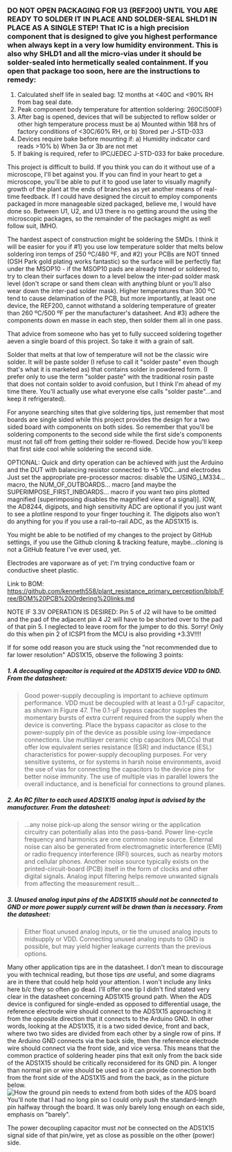  ### DO NOT OPEN PACKAGING FOR U3 (REF200) UNTIL YOU ARE READY TO SOLDER IT IN PLACE AND SOLDER-SEAL SHLD1 IN PLACE AS A SINGLE STEP!  That IC is a high precision component that is designed to give you highest performance when always kept in a very low humidity environment.  This is also why SHLD1 and all the micro-vias under it should be solder-sealed into hermetically sealed containment.  If you open that package too soon, here are the instructions to remedy: 
 1. Calculated shelf life in sealed bag: 12 months at <40C and <90% RH from bag seal date.
 2. Peak component body temperature for attention soldering: 260C(500F)
 3. After bag is opened, devices that will be subjected to reflow solder or other high temperature process must be 
   a) Mounted within 168 hrs of factory conditions of <30C/60% RH, or
   b) Stored per J-STD-033
 4. Devices require bake before mounting if:
   a) Humidity indicator card reads >10%
   b) When 3a or 3b are not met
 5. If baking is required, refer to IPC/JEDEC J-STD-033 for bake procedure.

This project is difficult to build.  If you think you can do it without use of a microscope, I'll bet against you.  If you can find in your heart to get a microscope, you'll be able to put it to good use later to visually magnify growth of the plant at the ends of branches as yet another means of real-time feedback.  If I could have designed the circuit to employ components packaged in more manageable sized packaged, believe me, I would have done so.  Between U1, U2, and U3 there is no getting around the using the microscopic packages, so the remainder of the packages might as well follow suit, IMHO.

The hardest aspect of construction might be soldering the SMDs.  I think it will be easier for you if #1) you use low temperature solder that melts below soldering iron temps of 250 ºC/480 ºF, and #2) your PCBs are NOT tinned (OSH Park gold plating works fantastic) so the surface will be perfectly flat under the MSOP10 - if the MSOP10 pads are already tinned or soldered to, try to clean their surfaces down to a level below the inter-pad solder mask level (don't scrape or sand them clean with anything blunt or you'll also wear down the inter-pad solder mask).  Higher temperatures than 300 ºC tend to cause delamination of the PCB, but more importantly, at least one device, the REF200, cannot withstand a soldering temperature of greater than 260 ºC/500 ºF per the manufacturer's datasheet.  And #3) adhere the components down en masse in each step, then solder them all in one pass.

That advice from someone who has yet to fully succeed soldering together aeven a single board of this project.  So take it with a grain of salt.

Solder that melts at that low of temperature will not be the classic wire solder.  It will be paste solder (I refuse to call it "solder paste" even though that's what it is marketed as) that contains solder in powdered form.  (I prefer only to use the term "solder paste" with the traditional rosin paste that does not contain solder to avoid confusion, but I think I'm ahead of my time there.  You'll actually use what everyone else calls "solder paste"...and keep it refrigerated).

For anyone searching sites that give soldering tips, just remember that most boards are single sided while this project provides the design for a two sided board with components on both sides.  So remember that you'll be soldering components to the second side while the first side's components must not fall off from getting their solder re-flowed.  Decide how you'll keep that first side cool while soldering the second side.

OPTIONAL:  Quick and dirty operation can be achieved with just the Arduino and the DUT with balancing resistor connected to +5 VDC...and electrodes  Just set the appropriate pre-processor macros:  disable the USING_LM334... macro, the NUM_OF_OUTBOARDS... macro [and maybe the SUPERIMPOSE_FIRST_INBOARDS... macro if you want two pins plotted magnified (superimposing disables the magnified view of a signal)].  IOW, the AD8244, digipots, and high sensitivity ADC are optional if you just want to see a plotline respond to your finger touching it.  The digipots also won't do anything for you if you use a rail-to-rail ADC, as the ADS1X15 is.  

You might be able to be notified of my changes to the project by GitHub settings, if you use the Github cloning & tracking feature, maybe...cloning is not a GitHub feature I've ever used, yet.

Electrodes are vaporware as of yet: I'm trying conductive foam or conductive sheet plastic.

Link to BOM: https://github.com/kenneth558/plant_resistance_primary_perception/blob/Free/BOM%20PCB%20Ordering%20links.md

NOTE IF 3.3V OPERATION IS DESIRED:  Pin 5 of J2 will have to be omitted and the pad of the adjacent pin 4 J2 will have to be shorted over to the pad of that pin 5.  I neglected to leave room for the jumper to do this.  Sorry!   Only do this when pin 2 of ICSP1 from the MCU is also providing +3.3V!!!!

If for some odd reason you are stuck using the "not recommended due to far lower resolution" ADS1X15, observe the following 3 points:

 ##### 1.  A decoupling capacitor is required at the ADS1X15 device VDD to GND.  From the datasheet:
>Good power-supply decoupling is important to achieve optimum performance. VDD must be decoupled with at least a 0.1-μF capacitor, as shown in Figure 47. The 0.1-μF bypass capacitor supplies the momentary bursts of extra current required from the supply when the device is converting. Place the bypass capacitor as close to the power-supply pin of the device as possible using low-impedance connections. Use multilayer ceramic chip capacitors (MLCCs) that offer low equivalent series resistance (ESR) and inductance (ESL) characteristics for power-supply decoupling purposes. For very sensitive systems, or for systems in harsh noise environments, avoid the use of vias for connecting the capacitors to the device pins for better noise immunity. The use of multiple vias in parallel lowers the overall inductance, and is beneficial for connections to ground planes.

 ##### 2.  An RC filter to each used ADS1X15 analog input is advised by the manufacturer.  From the datasheet:
>...any noise pick-up along the sensor wiring or the application circuitry can potentially alias into the pass-band. Power line-cycle frequency and harmonics are one common noise source. External noise can also be generated from electromagnetic interference (EMI) or radio frequency interference (RFI) sources, such as nearby motors and cellular phones. Another noise source typically exists on the printed-circuit-board (PCB) itself in the form of clocks and other digital signals. Analog input filtering helps remove unwanted signals from affecting the measurement result...

 ##### 3.  Unused analog input pins of the ADS1X15 should not be connected to GND or more power supply current will be drawn than is necessary.  From the datasheet:
>Either float unused analog inputs, or tie the unused analog inputs to midsupply or VDD. Connecting unused analog inputs to GND is possible, but may yield higher leakage currents than the previous options.

Many other application tips are in the datasheet.  I don't mean to discourage you with technical reading, but those tips _are_ useful, and some diagrams are in there that could help hold your attention.  I won't include any links here b/c they so often go dead.  I'll offer one tip I didn't find stated very clear in the datasheet concerning ADS1X15 ground path.  When the ADS device is configured for single-ended as opposed to differential usage, the reference electrode wire should connect to the ADS1X15 approaching it from the opposite direction that it connects to the Arduino GND.  In other words, looking at the ADS1X15, it is a two sided device, front and back, where two two sides are divided from each other by a single row of pins.  If the Arduino GND connects via the back side, then the reference electrode wire should connect via the front side, and vice versa.  This means that the common practice of soldering header pins that exit only from the back side of the ADS1X15 should be critically reconsidered for its GND pin.  A longer than normal pin or wire should be used so it can provide connection both from the front side of the ADS1X15 and from the back, as in the picture below.![How the ground pin needs to extend from both sides of the ADS board](https://github.com/kenneth558/plant_resistance_primary_perception/blob/Free/embeddeds/adc%20primary%20perception%20ADS%20board%20ground%20pin%20cropped.png)You'll note that I had no long pin so I could only push the standard-length pin halfway through the board.  It was only barely long enough on each side, emphasis on "barely".  

The power decoupling capacitor must *not* be connected on the ADS1X15 signal side of that pin/wire, yet as close as possible on the other (power) side.
